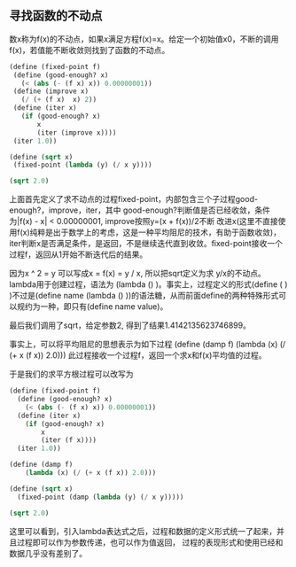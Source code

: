 ## 寻找函数的不动点
 数x称为f(x)的不动点，如果x满足方程f(x)=x。给定一个初始值x0，不断的调用f(x)，若值能不断收敛则找到了函数的不动点。
 ```lisp
(define (fixed-point f)
  (define (good-enough? x)
    (< (abs (- (f x) x)) 0.00000001))
  (define (improve x)
    (/ (+ (f x)  x) 2))
  (define (iter x)
    (if (good-enough? x)
        x
        (iter (improve x))))
  (iter 1.0))

(define (sqrt x)
  (fixed-point (lambda (y) (/ x y))))

(sqrt 2.0)
```
上面首先定义了求不动点的过程fixed-point，内部包含三个子过程good-enough?，improve，iter，其中
good-enough?判断值是否已经收敛，条件为|f(x) - x| < 0.00000001, improve按照y=(x + f(x))/2不断
改进x(这里不直接使用f(x)纯粹是出于数学上的考虑，这是一种平均阻尼的技术，有助于函数收敛)，
iter判断x是否满足条件，是返回，不是继续迭代直到收敛。fixed-point接收一个过程f，返回从1开始不断迭代后的结果。

因为x ^ 2 = y 可以写成x = f(x) =  y / x, 所以把sqrt定义为求 y/x的不动点。 lambda用于创建过程，语法为
(lambda (<formal-parameter>) <body>)。事实上，过程定义的形式(define (<name> <formal-parameter>) <body>)不过是(define name (lambda (<formal-parameter>) <body>))的语法糖，从而前面define的两种特殊形式可以规约为一种，即只有(define name value)。

最后我们调用了sqrt，给定参数2, 得到了结果1.4142135623746899。

事实上，可以将平均阻尼的思想表示为如下过程
(define (damp f)
    (lambda (x) (/ (+ x (f x)) 2.0)))
此过程接收一个过程f，返回一个求x和f(x)平均值的过程。

于是我们的求平方根过程可以改写为
```lisp
(define (fixed-point f)
  (define (good-enough? x)
    (< (abs (- (f x) x)) 0.00000001))
  (define (iter x)
    (if (good-enough? x)
        x
        (iter (f x))))
  (iter 1.0))

(define (damp f)
    (lambda (x) (/ (+ x (f x)) 2.0)))

(define (sqrt x)
  (fixed-point (damp (lambda (y) (/ x y)))))

(sqrt 2.0)
```

这里可以看到，引入lambda表达式之后，过程和数据的定义形式统一了起来，并且过程即可以作为参数传递，也可以作为值返回，
过程的表现形式和使用已经和数据几乎没有差别了。